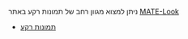 <!--
.. link:
.. description:
.. tags: תמונות רקע
.. date: 2014-02-24 17:32:07
.. title: תמונות רקע
.. slug: רקע
-->

ניתן למצוא מגוון רחב של תמונות רקע באתר [MATE-Look](https://www.mate-look.org)

  * [תמונות רקע](https://www.mate-look.org/browse/cat/359)


